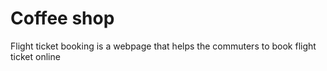 # Coffee shop
Flight ticket booking   is a webpage that helps the commuters to book flight ticket online
